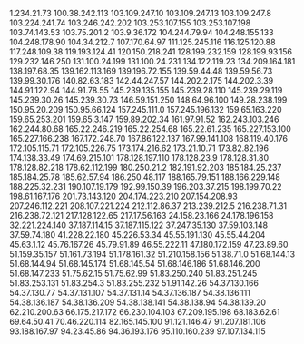 1.234.21.73
100.38.242.113
103.109.247.10
103.109.247.13
103.109.247.8
103.224.241.74
103.246.242.202
103.253.107.155
103.253.107.198
103.74.143.53
103.75.201.2
103.9.36.172
104.244.79.94
104.248.155.133
104.248.178.90
104.34.212.7
107.170.64.97
111.125.245.116
116.125.120.88
117.248.109.38
119.193.124.41
120.150.218.241
128.199.232.159
128.199.93.156
129.232.146.250
131.100.24.199
131.100.24.231
134.122.119.23
134.209.164.181
138.197.68.35
139.162.113.169
139.196.72.155
139.59.44.48
139.59.56.73
139.99.30.176
140.82.63.183
142.44.247.57
144.202.2.175
144.202.3.39
144.91.122.94
144.91.78.55
145.239.135.155
145.239.28.110
145.239.29.119
145.239.30.26
145.239.30.73
146.59.151.250
148.64.96.100
149.28.238.199
150.95.20.209
150.95.66.124
157.245.111.0
157.245.196.132
159.65.163.220
159.65.253.201
159.65.3.147
159.89.202.34
161.97.91.52
162.243.103.246
162.244.80.68
165.22.246.219
165.22.254.68
165.22.61.235
165.227.153.100
165.227.166.238
167.172.248.70
167.86.122.137
167.99.141.108
168.119.40.176
172.105.115.71
172.105.226.75
173.174.216.62
173.21.10.71
173.82.82.196
174.138.33.49
174.69.215.101
178.128.197.110
178.128.23.9
178.128.31.80
178.128.82.218
178.62.112.199
180.250.21.2
182.191.92.203
185.184.25.237
185.184.25.78
185.62.57.94
186.250.48.117
188.165.79.151
188.166.229.148
188.225.32.231
190.107.19.179
192.99.150.39
196.203.37.215
198.199.70.22
198.61.167.176
201.73.143.120
204.174.223.210
207.154.208.93
207.246.112.221
208.107.221.224
212.112.86.37
213.239.212.5
216.238.71.31
216.238.72.121
217.128.122.65
217.17.56.163
24.158.23.166
24.178.196.158
32.221.224.140
37.187.114.15
37.187.115.122
37.247.35.130
37.59.103.148
37.59.74.180
41.228.22.180
45.226.53.34
45.55.191.130
45.55.44.204
45.63.1.12
45.76.167.26
45.79.91.89
46.55.222.11
47.180.172.159
47.23.89.60
51.159.35.157
51.161.73.194
51.178.161.32
51.210.158.156
51.38.71.0
51.68.144.13
51.68.144.94
51.68.145.174
51.68.145.54
51.68.146.186
51.68.146.200
51.68.147.233
51.75.62.15
51.75.62.99
51.83.250.240
51.83.251.245
51.83.253.131
51.83.254.3
51.83.255.232
51.91.142.26
54.37.130.166
54.37.130.77
54.37.131.107
54.37.131.14
54.37.136.187
54.38.136.111
54.38.136.187
54.38.136.209
54.38.138.141
54.38.138.94
54.38.139.20
62.210.200.63
66.175.217.172
66.230.104.103
67.209.195.198
68.183.62.61
69.64.50.41
70.46.220.114
82.165.145.100
91.121.146.47
91.207.181.106
93.188.167.97
94.23.45.86
94.36.193.176
95.110.160.239
97.107.134.115
